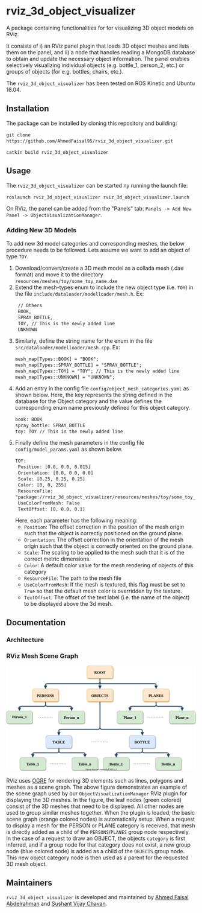 # rviz_3d_object_visualizer

A package containing functionalities for for visualizing 3D object models on RViz. 

It consists of i) an RViz panel plugin that loads 3D object meshes and lists them on the panel, and ii) a node that handles reading a MongoDB database to obtain and update the necessary object information. The panel enables selectively visualizing individual objects (e.g. bottle_1, person_2, etc.) or groups of objects (for e.g. bottles, chairs, etc.).

The `rviz_3d_object_visualizer` has been tested on ROS Kinetic and Ubuntu 16.04.


<!-- TODO: add demo video -->


## Installation

The package can be installed by cloning this repository and building:
```
git clone https://github.com/AhmedFaisal95/rviz_3d_object_visualizer.git
```
```
catkin build rviz_3d_object_visualizer
```


## Usage

The `rviz_3d_object_visualizer` can be started ny running the launch file:
```
roslaunch rviz_3d_object_visualizer rviz_3d_object_visualizer.launch
```

On RViz, the panel can be added from the "Panels" tab: ```Panels -> Add New Panel -> ObjectVisualizationManager```.


### Adding New 3D Models
<!-- TODO: describe instructions for adding object models -->
To add new 3d model categories and corresponding meshes, the below procedure needs to be followed. Lets assume we want to add an object of type `TOY`.
1. Download/convert/create a 3D mesh model as a collada mesh (.dae format) and move it to the directory `resources/meshes/toy/some_toy_name.dae`
2. Extend the mesh-types enum to include the new object type (i.e. `TOY`) in the file `include/dataloader/modelloader/mesh.h`. Ex:<br> 
   ```
    // Others
    BOOK,
    SPRAY_BOTTLE,
    TOY, // This is the newly added line
    UNKNOWN
   ```
3. Similarly, define the string name for the enum in the file `src/dataloader/modelloader/mesh.cpp`. Ex:<br>
    ```
    mesh_map[Types::BOOK] = "BOOK";
    mesh_map[Types::SPRAY_BOTTLE] = "SPRAY_BOTTLE";
    mesh_map[Types::TOY] = "TOY"; // This is the newly added line
    mesh_map[Types::UNKNOWN] = "UNKNOWN";
   ```
4. Add an entry in the config file `config/object_mesh_categories.yaml` as shown below. Here, the key represents the string defined in the database for the Object category and the value defines the corresponding enum name previously defined for this object category.<br>
    ```
    book: BOOK
    spray_bottle: SPRAY_BOTTLE
    toy: TOY // This is the newly added line
   ```
5. Finally define the mesh parameters in the config file `config/model_params.yaml` as shown below.
   ```
   TOY:
    Position: [0.0, 0.0, 0.015]
    Orientation: [0.0, 0.0, 0.0]
    Scale: [0.25, 0.25, 0.25]
    Color: [0, 0, 255]
    ResourceFile: "package://rviz_3d_object_visualizer/resources/meshes/toy/some_toy_name.dae"
    UseColorFromMesh: False
    TextOffset: [0, 0.0, 0.1]
   ```
   Here, each parameter has the following meaning:
   * `Position`: The offset correction in the position of the mesh origin such that the object is correctly positioned on the ground plane.
   * `Orientation`: The offset correction in the orientation of the mesh origin such that the object is correctly oriented on the ground plane.
   * `Scale`: The scaling to be applied to the mesh such that it is of the correct metric dimensions. 
   * `Color`: A default color value for the mesh rendering of objects of this category
   * `ResourceFile`: The path to the mesh file
   * `UseColorFromMesh`: If the mesh is textured, this flag must be set to `True` so that the default mesh color is overridden by the texture.
   * `TextOffset`: The offset of the text label (i.e. the name of the object) to be displayed above the 3d mesh.

## Documentation

### Architecture

<!-- TODO: UML diagram -->



### RViz Mesh Scene Graph

![scene](docs/images/SceneGraph.svg)

RViz uses [OGRE](https://www.ogre3d.org/) for rendering 3D elements such as lines, polygons and meshes as a scene graph. The above figure demonstrates an example of the scene graph used by our `ObjectVisualizationManager` RViz plugin for displaying the 3D meshes. In the figure, the leaf nodes (green colored) consist of the 3D meshes that need to be displayed. All other nodes are used to group similar meshes together. When the plugin is loaded, the basic scene graph (orange colored nodes) is automatically setup. When a request to display a mesh for the PERSON or PLANE category is received, that mesh is directly added as a child of the `PERSONS`/`PLANES` group node respectively. In the case of a request to draw an OBJECT, the objects `category` is first inferred, and if a group node for that category does not exist, a new group node (blue colored node) is added as a child of the `OBJECTS` group node. This new object category node is then used as a parent for the requested 3D mesh object.


## Maintainers

`rviz_3d_object_visualizer` is developed and maintained by [Ahmed Faisal Abdelrahman](https://github.com/AhmedFaisal95) and [Sushant Vijay Chavan](https://github.com/Sushant-Chavan).
